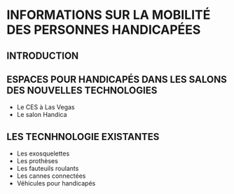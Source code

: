 # INFORMATIONS SUR LA MOBILITÉ DES PERSONNES HANDICAPÉES

## INTRODUCTION

## ESPACES POUR HANDICAPÉS DANS LES SALONS DES NOUVELLES TECHNOLOGIES
* Le CES à Las Vegas
* Le salon Handica

## LES TECNHNOLOGIE EXISTANTES

- Les exosquelettes
- Les prothèses
- Les fauteuils roulants
- Les cannes connectées
- Véhicules pour handicapés

